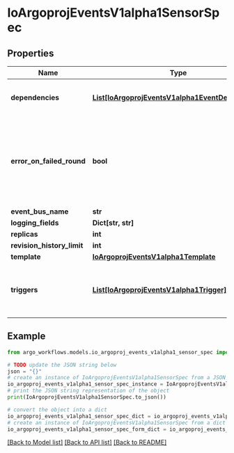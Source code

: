 # IoArgoprojEventsV1alpha1SensorSpec


## Properties

Name | Type | Description | Notes
------------ | ------------- | ------------- | -------------
**dependencies** | [**List[IoArgoprojEventsV1alpha1EventDependency]**](IoArgoprojEventsV1alpha1EventDependency.md) | Dependencies is a list of the events that this sensor is dependent on. | [optional] 
**error_on_failed_round** | **bool** | ErrorOnFailedRound if set to true, marks sensor state as &#x60;error&#x60; if the previous trigger round fails. Once sensor state is set to &#x60;error&#x60;, no further triggers will be processed. | [optional] 
**event_bus_name** | **str** |  | [optional] 
**logging_fields** | **Dict[str, str]** |  | [optional] 
**replicas** | **int** |  | [optional] 
**revision_history_limit** | **int** |  | [optional] 
**template** | [**IoArgoprojEventsV1alpha1Template**](IoArgoprojEventsV1alpha1Template.md) |  | [optional] 
**triggers** | [**List[IoArgoprojEventsV1alpha1Trigger]**](IoArgoprojEventsV1alpha1Trigger.md) | Triggers is a list of the things that this sensor evokes. These are the outputs from this sensor. | [optional] 

## Example

```python
from argo_workflows.models.io_argoproj_events_v1alpha1_sensor_spec import IoArgoprojEventsV1alpha1SensorSpec

# TODO update the JSON string below
json = "{}"
# create an instance of IoArgoprojEventsV1alpha1SensorSpec from a JSON string
io_argoproj_events_v1alpha1_sensor_spec_instance = IoArgoprojEventsV1alpha1SensorSpec.from_json(json)
# print the JSON string representation of the object
print(IoArgoprojEventsV1alpha1SensorSpec.to_json())

# convert the object into a dict
io_argoproj_events_v1alpha1_sensor_spec_dict = io_argoproj_events_v1alpha1_sensor_spec_instance.to_dict()
# create an instance of IoArgoprojEventsV1alpha1SensorSpec from a dict
io_argoproj_events_v1alpha1_sensor_spec_form_dict = io_argoproj_events_v1alpha1_sensor_spec.from_dict(io_argoproj_events_v1alpha1_sensor_spec_dict)
```
[[Back to Model list]](../README.md#documentation-for-models) [[Back to API list]](../README.md#documentation-for-api-endpoints) [[Back to README]](../README.md)


